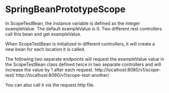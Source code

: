 # SpringBeanPrototypeScope

In ScopeTestBean, the instance variable is defined as the integer exampleValue.
The default exampleValue is 0.
Two different rest controllers call this bean and get exampleValue.

When ScopeTestBean is initialized in different controllers, it will create a new bean for each location it is called.

The following two separate endpoints will request the exampleValue value in the ScopeTestBean class defined twice in two separate controllers and will increase the value by 1 after each request.
http://localhost:8080/v1/scope-test/
http://localhost:8080/v1/scope-test-another/

You can also call it via the request.http file.
